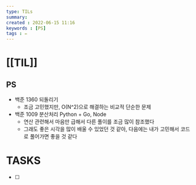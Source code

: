 ```yaml
---
type: TILs
summary: 
created : 2022-06-15 11:16
keywords : [PS]
tags : ✏️
---
```


# [[TIL]]

## PS
- 백준 1360 되돌리기
	- 조금 고민했지만, O(N^2)으로 해결하는 비교적 단순한 문제
- 백준 1009 분산처리 Python + Go, Node
	- 연산 관련해서 마음만 급해서 다른 풀이를 조금 많이 참조했다
	- 그래도 좋은 시각을 많이 배울 수 있었던 것 같아, 다음에는 내가 고민해서 코드로 풀어가면 좋을 것 같다

# TASKS
- [ ] 
